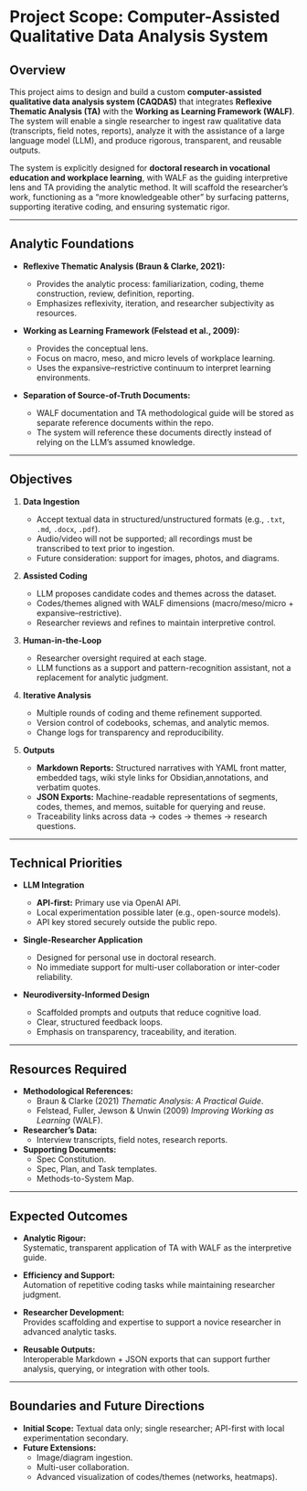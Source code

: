 # Project Scope: Computer-Assisted Qualitative Data Analysis System

## Overview
This project aims to design and build a custom **computer-assisted qualitative data analysis system (CAQDAS)** that integrates **Reflexive Thematic Analysis (TA)** with the **Working as Learning Framework (WALF)**. The system will enable a single researcher to ingest raw qualitative data (transcripts, field notes, reports), analyze it with the assistance of a large language model (LLM), and produce rigorous, transparent, and reusable outputs.  

The system is explicitly designed for **doctoral research in vocational education and workplace learning**, with WALF as the guiding interpretive lens and TA providing the analytic method. It will scaffold the researcher’s work, functioning as a “more knowledgeable other” by surfacing patterns, supporting iterative coding, and ensuring systematic rigor.

---

## Analytic Foundations
- **Reflexive Thematic Analysis (Braun & Clarke, 2021):**
  - Provides the analytic process: familiarization, coding, theme construction, review, definition, reporting.
  - Emphasizes reflexivity, iteration, and researcher subjectivity as resources.

- **Working as Learning Framework (Felstead et al., 2009):**
  - Provides the conceptual lens.
  - Focus on macro, meso, and micro levels of workplace learning.
  - Uses the expansive–restrictive continuum to interpret learning environments.

- **Separation of Source-of-Truth Documents:**
  - WALF documentation and TA methodological guide will be stored as separate reference documents within the repo.
  - The system will reference these documents directly instead of relying on the LLM’s assumed knowledge.

---

## Objectives
1. **Data Ingestion**
   - Accept textual data in structured/unstructured formats (e.g., `.txt`, `.md`, `.docx`, `.pdf`).
   - Audio/video will not be supported; all recordings must be transcribed to text prior to ingestion.
   - Future consideration: support for images, photos, and diagrams.

2. **Assisted Coding**
   - LLM proposes candidate codes and themes across the dataset.
   - Codes/themes aligned with WALF dimensions (macro/meso/micro + expansive–restrictive).
   - Researcher reviews and refines to maintain interpretive control.

3. **Human-in-the-Loop**
   - Researcher oversight required at each stage.
   - LLM functions as a support and pattern-recognition assistant, not a replacement for analytic judgment.

4. **Iterative Analysis**
   - Multiple rounds of coding and theme refinement supported.
   - Version control of codebooks, schemas, and analytic memos.
   - Change logs for transparency and reproducibility.

5. **Outputs**
   - **Markdown Reports:** Structured narratives with YAML front matter, embedded tags, wiki style links for Obsidian,annotations, and verbatim quotes.
   - **JSON Exports:** Machine-readable representations of segments, codes, themes, and memos, suitable for querying and reuse.
   - Traceability links across data → codes → themes → research questions.

---

## Technical Priorities
- **LLM Integration**
  - **API-first:** Primary use via OpenAI API.
  - Local experimentation possible later (e.g., open-source models).
  - API key stored securely outside the public repo.

- **Single-Researcher Application**
  - Designed for personal use in doctoral research.
  - No immediate support for multi-user collaboration or inter-coder reliability.

- **Neurodiversity-Informed Design**
  - Scaffolded prompts and outputs that reduce cognitive load.
  - Clear, structured feedback loops.
  - Emphasis on transparency, traceability, and iteration.

---

## Resources Required
- **Methodological References:**
  - Braun & Clarke (2021) _Thematic Analysis: A Practical Guide_.
  - Felstead, Fuller, Jewson & Unwin (2009) _Improving Working as Learning_ (WALF).
- **Researcher’s Data:**
  - Interview transcripts, field notes, research reports.
- **Supporting Documents:**
  - Spec Constitution.
  - Spec, Plan, and Task templates.
  - Methods-to-System Map.

---

## Expected Outcomes
- **Analytic Rigour:**  
  Systematic, transparent application of TA with WALF as the interpretive guide.
  
- **Efficiency and Support:**  
  Automation of repetitive coding tasks while maintaining researcher judgment.
  
- **Researcher Development:**  
  Provides scaffolding and expertise to support a novice researcher in advanced analytic tasks.
  
- **Reusable Outputs:**  
  Interoperable Markdown + JSON exports that can support further analysis, querying, or integration with other tools.

---

## Boundaries and Future Directions
- **Initial Scope:** Textual data only; single researcher; API-first with local experimentation secondary.
- **Future Extensions:**
  - Image/diagram ingestion.
  - Multi-user collaboration.
  - Advanced visualization of codes/themes (networks, heatmaps).